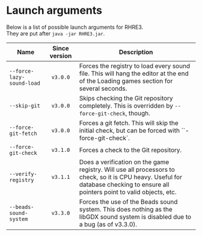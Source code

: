 # Launch arguments

Below is a list of possible launch arguments for RHRE3.<br>
They are put after `java -jar RHRE3.jar`.

| Name | Since version | Description |
|------|:-------------:|-------------|
|  `--force-lazy-sound-load` | `v3.0.0` | Forces the registry to load every sound file. This will hang the editor at the end of the Loading games section for several seconds. |
| `--skip-git` | `v3.0.0` | Skips checking the Git repository completely. This is overridden by `--force-git-check`, though. |
| `--force-git-fetch` | `v3.0.0` | Forces a git fetch. This will skip the initial check, but can be forced with ``-force-git-check`. |
| `--force-git-check` | `v3.1.0` | Forces a check to the Git repository. |
| `--verify-registry` | `v3.1.1` | Does a verification on the game registry. Will use all processors to check, so it is CPU heavy. Useful for database checking to ensure all pointers point to valid objects, etc. |
| `--beads-sound-system` | `v3.3.0` | Forces the use of the Beads sound system. This does nothing as the libGDX sound system is disabled due to a bug (as of v3.3.0). |
